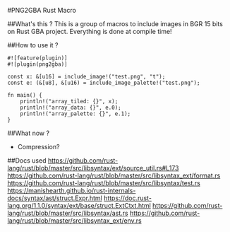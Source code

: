 #PNG2GBA Rust Macro

##What's this ?
This is a group of macros to include images in BGR 15 bits on Rust GBA project.
Everything is done at compile time!

##How to use it ?
```
#![feature(plugin)]
#![plugin(png2gba)]

const x: &[u16] = include_image!("test.png", "t");
const e: (&[u8], &[u16) = include_image_palette!("test.png");

fn main() {
    println!("array_tiled: {}", x);
    println!("array_data: {}", e.0);
    println!("array_palette: {}", e.1);
}
```

##What now ?
- Compression?

##Docs used
https://github.com/rust-lang/rust/blob/master/src/libsyntax/ext/source_util.rs#L173
https://github.com/rust-lang/rust/blob/master/src/libsyntax_ext/format.rs
https://github.com/rust-lang/rust/blob/master/src/libsyntax/test.rs
https://manishearth.github.io/rust-internals-docs/syntax/ast/struct.Expr.html
https://doc.rust-lang.org/1.1.0/syntax/ext/base/struct.ExtCtxt.html
https://github.com/rust-lang/rust/blob/master/src/libsyntax/ast.rs
https://github.com/rust-lang/rust/blob/master/src/libsyntax_ext/env.rs
